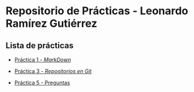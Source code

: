 # Repositorio de Prácticas - Leonardo Ramírez Gutiérrez

## Lista de prácticas

  - [Práctica 1 - _MarkDown_](practica-1.md)

  - [Práctica 3 - _Repositorios en Git_](https://github.com/LeeonDeChino/repoPractica3_LRG)

  - [Práctica 5 - Preguntas](practica-5.md)